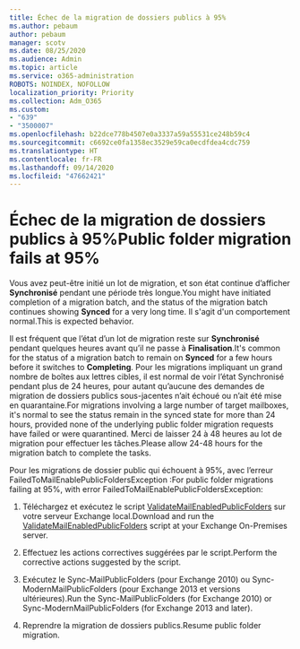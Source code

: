 ```yaml
---
title: Échec de la migration de dossiers publics à 95%
ms.author: pebaum
author: pebaum
manager: scotv
ms.date: 08/25/2020
ms.audience: Admin
ms.topic: article
ms.service: o365-administration
ROBOTS: NOINDEX, NOFOLLOW
localization_priority: Priority
ms.collection: Adm_O365
ms.custom:
- "639"
- "3500007"
ms.openlocfilehash: b22dce778b4507e0a3337a59a55531ce248b59c4
ms.sourcegitcommit: c6692ce0fa1358ec3529e59ca0ecdfdea4cdc759
ms.translationtype: HT
ms.contentlocale: fr-FR
ms.lasthandoff: 09/14/2020
ms.locfileid: "47662421"
---
```

# <a name="public-folder-migration-fails-at-95"></a><span data-ttu-id="732c6-102">Échec de la migration de dossiers publics à 95%</span><span class="sxs-lookup"><span data-stu-id="732c6-102">Public folder migration fails at 95%</span></span>

<span data-ttu-id="732c6-103">Vous avez peut-être initié un lot de migration, et son état continue d’afficher **Synchronisé** pendant une période très longue.</span><span class="sxs-lookup"><span data-stu-id="732c6-103">You might have initiated completion of a migration batch, and the status of the migration batch continues showing **Synced** for a very long time.</span></span> <span data-ttu-id="732c6-104">Il s'agit d'un comportement normal.</span><span class="sxs-lookup"><span data-stu-id="732c6-104">This is expected behavior.</span></span>

<span data-ttu-id="732c6-105">Il est fréquent que l’état d’un lot de migration reste sur **Synchronisé** pendant quelques heures avant qu’il ne passe à **Finalisation**.</span><span class="sxs-lookup"><span data-stu-id="732c6-105">It's common for the status of a migration batch to remain on **Synced** for a few hours before it switches to **Completing**.</span></span> <span data-ttu-id="732c6-106">Pour les migrations impliquant un grand nombre de boîtes aux lettres cibles, il est normal de voir l’état Synchronisé pendant plus de 24 heures, pour autant qu’aucune des demandes de migration de dossiers publics sous-jacentes n’ait échoué ou n’ait été mise en quarantaine.</span><span class="sxs-lookup"><span data-stu-id="732c6-106">For migrations involving a large number of target mailboxes, it's normal to see the status remain in the synced state for more than 24 hours, provided none of the underlying public folder migration requests have failed or were quarantined.</span></span> <span data-ttu-id="732c6-107">Merci de laisser 24 à 48 heures au lot de migration pour effectuer les tâches.</span><span class="sxs-lookup"><span data-stu-id="732c6-107">Please allow 24-48 hours for the migration batch to complete the tasks.</span></span>

<span data-ttu-id="732c6-108">Pour les migrations de dossier public qui échouent à 95%, avec l’erreur FailedToMailEnablePublicFoldersException :</span><span class="sxs-lookup"><span data-stu-id="732c6-108">For public folder migrations failing at 95%, with error FailedToMailEnablePublicFoldersException:</span></span>

1. <span data-ttu-id="732c6-109">Téléchargez et exécutez le script [ValidateMailEnabledPublicFolders](https://aka.ms/ValidateMEPF) sur votre serveur Exchange local.</span><span class="sxs-lookup"><span data-stu-id="732c6-109">Download and run the [ValidateMailEnabledPublicFolders](https://aka.ms/ValidateMEPF) script at your Exchange On-Premises server.</span></span>

2. <span data-ttu-id="732c6-110">Effectuez les actions correctives suggérées par le script.</span><span class="sxs-lookup"><span data-stu-id="732c6-110">Perform the corrective actions suggested by the script.</span></span>

3. <span data-ttu-id="732c6-111">Exécutez le Sync-MailPublicFolders (pour Exchange 2010) ou Sync-ModernMailPublicFolders (pour Exchange 2013 et versions ultérieures).</span><span class="sxs-lookup"><span data-stu-id="732c6-111">Run the Sync-MailPublicFolders (for Exchange 2010) or Sync-ModernMailPublicFolders (for Exchange 2013 and later).</span></span>

4. <span data-ttu-id="732c6-112">Reprendre la migration de dossiers publics.</span><span class="sxs-lookup"><span data-stu-id="732c6-112">Resume public folder migration.</span></span>
